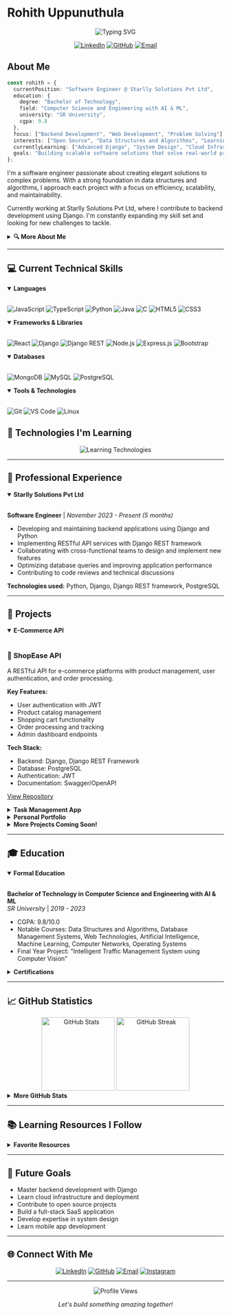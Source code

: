 # Rohith Uppunuthula

<div align="center">
  <img src="https://readme-typing-svg.herokuapp.com?font=Fira+Code&pause=1000&width=435&lines=Software+Engineer;Full-Stack+Developer;Problem+Solver;Continuous+Learner" alt="Typing SVG" />
</div>

<p align="center">
  <a href="https://linkedin.com/in/rohith-uppunuthula"><img src="https://img.shields.io/badge/LinkedIn-0077B5?style=for-the-badge&logo=linkedin&logoColor=white" alt="LinkedIn"/></a>
  <a href="https://github.com/Rohith-dev-10"><img src="https://img.shields.io/badge/GitHub-100000?style=for-the-badge&logo=github&logoColor=white" alt="GitHub"/></a>
  <a href="mailto:your.email@example.com"><img src="https://img.shields.io/badge/Email-D14836?style=for-the-badge&logo=gmail&logoColor=white" alt="Email"/></a>
</p>

## About Me

```typescript
const rohith = {
  currentPosition: "Software Engineer @ Starlly Solutions Pvt Ltd",
  education: {
    degree: "Bachelor of Technology",
    field: "Computer Science and Engineering with AI & ML",
    university: "SR University",
    cgpa: 9.8
  },
  focus: ["Backend Development", "Web Development", "Problem Solving"],
  interests: ["Open Source", "Data Structures and Algorithms", "Learning New Technologies"],
  currentlyLearning: ["Advanced Django", "System Design", "Cloud Infrastructure"],
  goals: "Building scalable software solutions that solve real-world problems"
};
```

I'm a software engineer passionate about creating elegant solutions to complex problems. With a strong foundation in data structures and algorithms, I approach each project with a focus on efficiency, scalability, and maintainability.

Currently working at Starlly Solutions Pvt Ltd, where I contribute to backend development using Django. I'm constantly expanding my skill set and looking for new challenges to tackle.

<details>
<summary><b>🔍 More About Me</b></summary>
<br>

- 🔭 I'm currently working on enhancing backend systems with Django
- 🌱 I'm learning advanced patterns in web development and API design
- 👯 I'm looking to collaborate on open-source projects
- 🤔 I'm seeking guidance on system design and scalability
- 💬 Ask me about algorithms, web development, or backend technologies
- 📚 I enjoy reading technical blogs and contributing to developer communities

</details>

---

## 💻 Current Technical Skills

<details open>
<summary><b>Languages</b></summary>
<br>

<p align="left">
  <img src="https://img.shields.io/badge/JavaScript-F7DF1E?style=for-the-badge&logo=javascript&logoColor=black" alt="JavaScript"/>
  <img src="https://img.shields.io/badge/TypeScript-007ACC?style=for-the-badge&logo=typescript&logoColor=white" alt="TypeScript"/>
  <img src="https://img.shields.io/badge/Python-3776AB?style=for-the-badge&logo=python&logoColor=white" alt="Python"/>
  <img src="https://img.shields.io/badge/Java-ED8B00?style=for-the-badge&logo=openjdk&logoColor=white" alt="Java"/>
  <img src="https://img.shields.io/badge/C-00599C?style=for-the-badge&logo=c&logoColor=white" alt="C"/>
  <img src="https://img.shields.io/badge/HTML5-E34F26?style=for-the-badge&logo=html5&logoColor=white" alt="HTML5"/>
  <img src="https://img.shields.io/badge/CSS3-1572B6?style=for-the-badge&logo=css3&logoColor=white" alt="CSS3"/>
</p>
</details>

<details open>
<summary><b>Frameworks & Libraries</b></summary>
<br>

<p align="left">
  <img src="https://img.shields.io/badge/React-20232A?style=for-the-badge&logo=react&logoColor=61DAFB" alt="React"/>
  <img src="https://img.shields.io/badge/Django-092E20?style=for-the-badge&logo=django&logoColor=white" alt="Django"/>
  <img src="https://img.shields.io/badge/Django_REST-ff1709?style=for-the-badge&logo=django&logoColor=white" alt="Django REST"/>
  <img src="https://img.shields.io/badge/Node.js-339933?style=for-the-badge&logo=nodedotjs&logoColor=white" alt="Node.js"/>
  <img src="https://img.shields.io/badge/Express.js-000000?style=for-the-badge&logo=express&logoColor=white" alt="Express.js"/>
  <img src="https://img.shields.io/badge/Bootstrap-563D7C?style=for-the-badge&logo=bootstrap&logoColor=white" alt="Bootstrap"/>
</p>
</details>

<details open>
<summary><b>Databases</b></summary>
<br>

<p align="left">
  <img src="https://img.shields.io/badge/MongoDB-4EA94B?style=for-the-badge&logo=mongodb&logoColor=white" alt="MongoDB"/>
  <img src="https://img.shields.io/badge/MySQL-4479A1?style=for-the-badge&logo=mysql&logoColor=white" alt="MySQL"/>
  <img src="https://img.shields.io/badge/PostgreSQL-316192?style=for-the-badge&logo=postgresql&logoColor=white" alt="PostgreSQL"/>
</p>
</details>

<details open>
<summary><b>Tools & Technologies</b></summary>
<br>

<p align="left">
  <img src="https://img.shields.io/badge/Git-F05032?style=for-the-badge&logo=git&logoColor=white" alt="Git"/>
  <img src="https://img.shields.io/badge/VS_Code-007ACC?style=for-the-badge&logo=visual-studio-code&logoColor=white" alt="VS Code"/>
  <img src="https://img.shields.io/badge/Linux-FCC624?style=for-the-badge&logo=linux&logoColor=black" alt="Linux"/>
</p>
</details>

## 🌱 Technologies I'm Learning

<div align="center">
  <img src="https://readme-typing-svg.herokuapp.com?font=Fira+Code&pause=1000&color=4EA94B&center=true&vCenter=true&width=435&lines=Docker;Kubernetes;AWS;Next.js;GraphQL;Redis;Microservices;Coming+soon..." alt="Learning Technologies" />
</div>

---

## 💼 Professional Experience

<details open>
<summary><b>Starlly Solutions Pvt Ltd</b></summary>
<br>

**Software Engineer** | *November 2023 - Present (5 months)*

- Developing and maintaining backend applications using Django and Python
- Implementing RESTful API services with Django REST framework
- Collaborating with cross-functional teams to design and implement new features
- Optimizing database queries and improving application performance
- Contributing to code reviews and technical discussions

**Technologies used:** Python, Django, Django REST framework, PostgreSQL
</details>

---

## 🌟 Projects

<details open>
<summary><b>E-Commerce API</b></summary>
<br>

### 🛒 ShopEase API

A RESTful API for e-commerce platforms with product management, user authentication, and order processing.

**Key Features:**
- User authentication with JWT
- Product catalog management
- Shopping cart functionality
- Order processing and tracking
- Admin dashboard endpoints

**Tech Stack:**
- Backend: Django, Django REST Framework
- Database: PostgreSQL
- Authentication: JWT
- Documentation: Swagger/OpenAPI

[View Repository](https://github.com/Rohith-dev-10/shopease-api)
</details>

<details>
<summary><b>Task Management App</b></summary>
<br>

### ✅ TaskMaster 

A task management application designed for personal productivity.

**Key Features:**
- User authentication
- Task creation, editing, and deletion
- Task categories and priorities
- Due date tracking and reminders
- Progress statistics

**Tech Stack:**
- Frontend: React, Bootstrap
- Backend: Node.js, Express
- Database: MongoDB
- Authentication: JWT

[View Repository](https://github.com/Rohith-dev-10/taskmaster)
</details>

<details>
<summary><b>Personal Portfolio</b></summary>
<br>

### 🌐 Personal Portfolio Website

A responsive portfolio website showcasing my projects and skills.

**Tech Stack:** HTML, CSS, JavaScript, Bootstrap

[View Repository](https://github.com/Rohith-dev-10/personal-portfolio)
</details>

<details>
<summary><b>More Projects Coming Soon!</b></summary>
<br>

<div align="center">
  <img src="https://readme-typing-svg.herokuapp.com?font=Fira+Code&pause=1000&color=F7DF1E&center=true&vCenter=true&width=435&lines=Weather+App;Blog+Platform;Chat+Application;File+Sharing+Service;Stay+tuned..." alt="Upcoming Projects" />
</div>

</details>

---

## 🎓 Education

<details open>
<summary><b>Formal Education</b></summary>
<br>

**Bachelor of Technology in Computer Science and Engineering with AI & ML**  
*SR University* | *2019 - 2023*

- CGPA: 9.8/10.0
- Notable Courses: Data Structures and Algorithms, Database Management Systems, Web Technologies, Artificial Intelligence, Machine Learning, Computer Networks, Operating Systems
- Final Year Project: "Intelligent Traffic Management System using Computer Vision"
</details>

<details>
<summary><b>Certifications</b></summary>
<br>

<div align="center">
  <img src="https://readme-typing-svg.herokuapp.com?font=Fira+Code&pause=1000&color=0077B5&center=true&vCenter=true&width=435&lines=Django+for+Web+Development;Python+Data+Structures;JavaScript+Algorithms;Responsive+Web+Design;More+coming+soon..." alt="Upcoming Certifications" />
</div>

</details>

---

## 📈 GitHub Statistics

<div align="center">
  <img src="https://github-readme-stats.vercel.app/api?username=Rohith-dev-10&show_icons=true&theme=nord&hide_border=true" alt="GitHub Stats" height="170">
  <img src="https://github-readme-streak-stats.herokuapp.com/?user=Rohith-dev-10&theme=nord&hide_border=true" alt="GitHub Streak" height="170">
</div>

<details>
<summary><b>More GitHub Stats</b></summary>
<br>
<div align="center">
  <img src="https://github-readme-stats.vercel.app/api/top-langs/?username=Rohith-dev-10&layout=compact&theme=nord&hide_border=true" alt="Top Languages" height="200">
</div>
</details>

---

## 📚 Learning Resources I Follow

<details>
<summary><b>Favorite Resources</b></summary>
<br>

- **YouTube Channels**: Traversy Media, Corey Schafer, Tech With Tim
- **Websites**: freeCodeCamp, Real Python, MDN Web Docs
- **Blogs**: CSS-Tricks, Smashing Magazine, dev.to
- **Books**: "Clean Code" by Robert C. Martin, "Python Crash Course" by Eric Matthes

</details>

---

## 📅 Future Goals

- Master backend development with Django
- Learn cloud infrastructure and deployment
- Contribute to open source projects
- Build a full-stack SaaS application
- Develop expertise in system design
- Learn mobile app development

---

## 🌐 Connect With Me

<p align="center">
  <a href="https://linkedin.com/in/rohith-uppunuthula"><img src="https://img.shields.io/badge/LinkedIn-0077B5?style=for-the-badge&logo=linkedin&logoColor=white" alt="LinkedIn"/></a>
  <a href="https://github.com/Rohith-dev-10"><img src="https://img.shields.io/badge/GitHub-100000?style=for-the-badge&logo=github&logoColor=white" alt="GitHub"/></a>
  <a href="mailto:your.email@example.com"><img src="https://img.shields.io/badge/Email-D14836?style=for-the-badge&logo=gmail&logoColor=white" alt="Email"/></a>
  <a href="https://instagram.com/u.rohit_h"><img src="https://img.shields.io/badge/Instagram-E4405F?style=for-the-badge&logo=instagram&logoColor=white" alt="Instagram"/></a>
</p>

---

<div align="center">
  <img src="https://komarev.com/ghpvc/?username=Rohith-dev-10&style=flat-square&color=blue" alt="Profile Views"/>
</div>

<div align="center">
  <p><i>Let's build something amazing together!</i></p>
</div>
